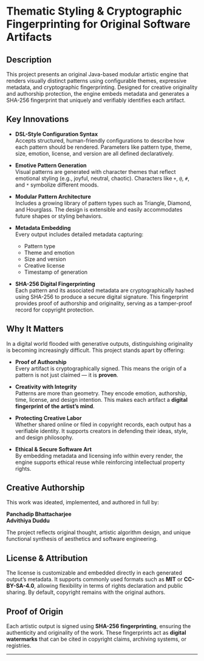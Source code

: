 #  Thematic Styling & Cryptographic Fingerprinting for Original Software Artifacts

##  Description

This project presents an original Java-based modular artistic engine that renders visually distinct patterns using configurable themes, expressive metadata, and cryptographic fingerprinting. Designed for creative originality and authorship protection, the engine embeds metadata and generates a SHA-256 fingerprint that uniquely and verifiably identifies each artifact.

##  Key Innovations

- **DSL-Style Configuration Syntax**  
  Accepts structured, human-friendly configurations to describe how each pattern should be rendered. Parameters like pattern type, theme, size, emotion, license, and version are all defined declaratively.

- **Emotive Pattern Generation**  
  Visual patterns are generated with character themes that reflect emotional styling (e.g., joyful, neutral, chaotic). Characters like `+`, `@`, `#`, and `*` symbolize different moods.

- **Modular Pattern Architecture**  
  Includes a growing library of pattern types such as Triangle, Diamond, and Hourglass. The design is extensible and easily accommodates future shapes or styling behaviors.

- **Metadata Embedding**  
  Every output includes detailed metadata capturing:
  - Pattern type
  - Theme and emotion
  - Size and version
  - Creative license
  - Timestamp of generation

- **SHA-256 Digital Fingerprinting**  
  Each pattern and its associated metadata are cryptographically hashed using SHA-256 to produce a secure digital signature. This fingerprint provides proof of authorship and originality, serving as a tamper-proof record for copyright protection.

##  Why It Matters

In a digital world flooded with generative outputs, distinguishing originality is becoming increasingly difficult. This project stands apart by offering:

- **Proof of Authorship**  
  Every artifact is cryptographically signed. This means the origin of a pattern is not just claimed — it is **proven**.

- **Creativity with Integrity**  
  Patterns are more than geometry. They encode emotion, authorship, time, license, and design intention. This makes each artifact a **digital fingerprint of the artist’s mind**.

- **Protecting Creative Labor**  
  Whether shared online or filed in copyright records, each output has a verifiable identity. It supports creators in defending their ideas, style, and design philosophy.

- **Ethical & Secure Software Art**  
  By embedding metadata and licensing info within every render, the engine supports ethical reuse while reinforcing intellectual property rights.

##  Creative Authorship

This work was ideated, implemented, and authored in full by:

**Panchadip Bhattacharjee**  
**Advithiya Duddu**

The project reflects original thought, artistic algorithm design, and unique functional synthesis of aesthetics and software engineering.

##  License & Attribution

The license is customizable and embedded directly in each generated output’s metadata. It supports commonly used formats such as **MIT** or **CC-BY-SA-4.0**, allowing flexibility in terms of rights declaration and public sharing. By default, copyright remains with the original authors.

##  Proof of Origin

Each artistic output is signed using **SHA-256 fingerprinting**, ensuring the authenticity and originality of the work. These fingerprints act as **digital watermarks** that can be cited in copyright claims, archiving systems, or registries.

---
